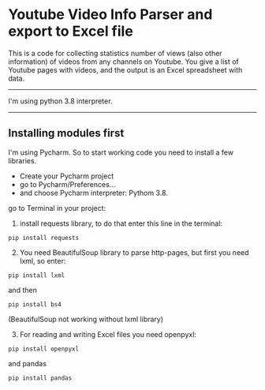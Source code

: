 # Youtube Video Info Parser and export to Excel file

This is a code for collecting statistics number of views (also other information) of videos from any channels on Youtube. You give a list of Youtube pages with videos, and the output is an Excel spreadsheet with data.

____

I'm using python 3.8 interpreter.
____

## Installing modules first

I'm using Pycharm. So to start working code you need to install a few libraries. 
- Create your Pycharm project
- go to Pycharm/Preferences... 
- and choose Pycharm interpreter: Pythom 3.8.

go to Terminal in your project:

1. install requests library, to do that enter this line in the terminal:
```
pip install requests
```

2. You need BeautifulSoup library to parse http-pages, but first you need lxml, so enter:
```
pip install lxml
```
and then
```
pip install bs4
```
(BeautifulSoup not working without lxml library)

3. For reading and writing Excel files you need openpyxl:
```
pip install openpyxl
```
and pandas
```
pip install pandas
```
